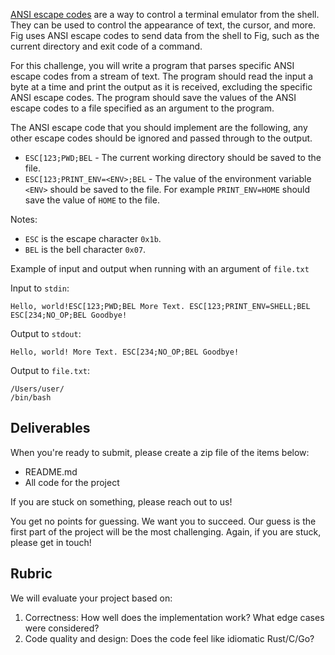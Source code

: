 [ANSI escape codes](https://en.wikipedia.org/wiki/ANSI_escape_code) are a way to control a terminal emulator from the shell. They can be used to control the appearance of text, the cursor, and more. Fig uses ANSI escape codes to send data from the shell to Fig, such as the current directory and exit code of a command.

For this challenge, you will write a program that parses specific ANSI escape codes from a stream of text. The program should read the input a byte at a time and print the output as it is received, excluding the specific ANSI escape codes. The program should save the values of the ANSI escape codes to a file specified as an argument to the program.

The ANSI escape code that you should implement are the following, any other escape codes should be ignored and passed through to the output.

- `ESC[123;PWD;BEL` - The current working directory should be saved
to the file.
- `ESC[123;PRINT_ENV=<ENV>;BEL` - The value of the environment variable
`<ENV>` should be saved to the file. For example `PRINT_ENV=HOME` should
save the value of `HOME` to the file.

Notes:

- `ESC` is the escape character `0x1b`.
- `BEL` is the bell character `0x07`.

Example of input and output when running with an argument of `file.txt`

Input to `stdin`:

```
Hello, world!ESC[123;PWD;BEL More Text. ESC[123;PRINT_ENV=SHELL;BEL ESC[234;NO_OP;BEL Goodbye!
```

Output to `stdout`:

```
Hello, world! More Text. ESC[234;NO_OP;BEL Goodbye!
```

Output to `file.txt`:

```
/Users/user/
/bin/bash
```

## Deliverables

When you're ready to submit, please create a zip file of the items below:

- README.md
- All code for the project

If you are stuck on something, please reach out to us!

You get no points for guessing. We want you to succeed. Our guess is the first part of the project will be the most challenging. Again, if you are stuck, please get in touch!

## Rubric

We will evaluate your project based on:

1. Correctness: How well does the implementation work? What edge cases were considered?
2. Code quality and design: Does the code feel like idiomatic Rust/C/Go?
